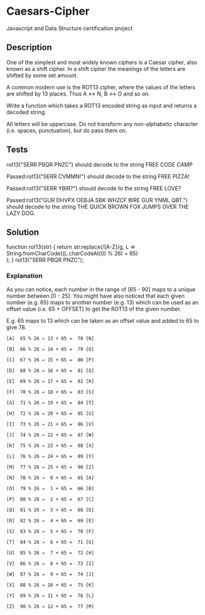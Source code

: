 # Caesars-Cipher
Javascript and Data Structure certification project

## Description

One of the simplest and most widely known ciphers is a Caesar cipher, also known as a shift cipher. In a shift cipher the meanings of the letters are shifted by some set amount.

A common modern use is the ROT13 cipher, where the values of the letters are shifted by 13 places. Thus A ↔ N, B ↔ O and so on.

Write a function which takes a ROT13 encoded string as input and returns a decoded string.

All letters will be uppercase. Do not transform any non-alphabetic character (i.e. spaces, punctuation), but do pass them on.

## Tests

rot13("SERR PBQR PNZC") should decode to the string FREE CODE CAMP

Passed:rot13("SERR CVMMN!") should decode to the string FREE PIZZA!

Passed:rot13("SERR YBIR?") should decode to the string FREE LOVE?

Passed:rot13("GUR DHVPX OEBJA SBK WHZCF BIRE GUR YNML QBT.") should decode to the string THE QUICK BROWN FOX JUMPS OVER THE LAZY DOG.

## Solution

function rot13(str) {
 return str.replace(/[A-Z]/g, L =>
    String.fromCharCode((L.charCodeAt(0) % 26) + 65)  
  ); 
}
rot13("SERR PBQR PNZC");

### Explanation
As you can notice, each number in the range of [65 - 90] maps to a unique number between [0 - 25].
You might have also noticed that each given number (e.g. 65) maps to another number (e.g. 13) which can be used as an offset value
(i.e. 65 + OFFSET) to get the ROT13 of the given number.

E.g. 65 maps to 13 which can be taken as an offset value and added to 65 to give 78.

    [A]  65 % 26 ⇔ 13 + 65 =  78 [N]
    
    [B]  66 % 26 ⇔ 14 + 65 =  79 [O]
    
    [C]  67 % 26 ⇔ 15 + 65 =  80 [P]
    
    [D]  68 % 26 ⇔ 16 + 65 =  81 [Q]
    
    [E]  69 % 26 ⇔ 17 + 65 =  82 [R]
    
    [F]  70 % 26 ⇔ 18 + 65 =  83 [S]
    
    [G]  71 % 26 ⇔ 19 + 65 =  84 [T]
    
    [H]  72 % 26 ⇔ 20 + 65 =  85 [U]
    
    [I]  73 % 26 ⇔ 21 + 65 =  86 [V]
    
    [J]  74 % 26 ⇔ 22 + 65 =  87 [W]
    
    [K]  75 % 26 ⇔ 23 + 65 =  88 [X]
    
    [L]  76 % 26 ⇔ 24 + 65 =  89 [Y]
    
    [M]  77 % 26 ⇔ 25 + 65 =  90 [Z]
    
    [N]  78 % 26 ⇔  0 + 65 =  65 [A]
    
    [O]  79 % 26 ⇔  1 + 65 =  66 [B]
    
    [P]  80 % 26 ⇔  2 + 65 =  67 [C]
    
    [Q]  81 % 26 ⇔  3 + 65 =  68 [D]
    
    [R]  82 % 26 ⇔  4 + 65 =  69 [E]
    
    [S]  83 % 26 ⇔  5 + 65 =  70 [F]
    
    [T]  84 % 26 ⇔  6 + 65 =  71 [G]
    
    [U]  85 % 26 ⇔  7 + 65 =  72 [H]
    
    [V]  86 % 26 ⇔  8 + 65 =  73 [I]
    
    [W]  87 % 26 ⇔  9 + 65 =  74 [J]
    
    [X]  88 % 26 ⇔ 10 + 65 =  75 [K]
    
    [Y]  89 % 26 ⇔ 11 + 65 =  76 [L]
    
    [Z]  90 % 26 ⇔ 12 + 65 =  77 [M]

